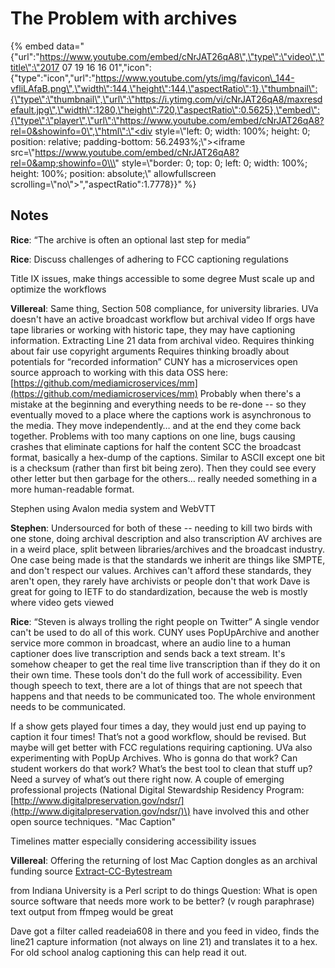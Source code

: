# The Problem with archives

{% embed data="{\"url\":\"https://www.youtube.com/embed/cNrJAT26qA8\",\"type\":\"video\",\"title\":\"2017 07 19 16 16 01\",\"icon\":{\"type\":\"icon\",\"url\":\"https://www.youtube.com/yts/img/favicon\_144-vfliLAfaB.png\",\"width\":144,\"height\":144,\"aspectRatio\":1},\"thumbnail\":{\"type\":\"thumbnail\",\"url\":\"https://i.ytimg.com/vi/cNrJAT26qA8/maxresdefault.jpg\",\"width\":1280,\"height\":720,\"aspectRatio\":0.5625},\"embed\":{\"type\":\"player\",\"url\":\"https://www.youtube.com/embed/cNrJAT26qA8?rel=0&showinfo=0\",\"html\":\"<div style=\\\"left: 0; width: 100%; height: 0; position: relative; padding-bottom: 56.2493%;\\\"><iframe src=\\\"https://www.youtube.com/embed/cNrJAT26qA8?rel=0&amp;showinfo=0\\\" style=\\\"border: 0; top: 0; left: 0; width: 100%; height: 100%; position: absolute;\\\" allowfullscreen scrolling=\\\"no\\\"></iframe></div>\",\"aspectRatio\":1.7778}}" %}

## Notes

**Rice**: “The archive is often an optional last step for media”

**Rice**: Discuss challenges of adhering to FCC captioning regulations

Title IX issues, make things accessible to some degree Must scale up and optimize the workflows

**Villereal**: Same thing, Section 508 compliance, for university libraries. UVa doesn't have an active broadcast workflow but archival video If orgs have tape libraries or working with historic tape, they may have captioning information. Extracting Line 21 data from archival video. Requires thinking about fair use copyright arguments Requires thinking broadly about potentials for “recorded information” CUNY has a microservices open source approach to working with this data OSS here: [https://github.com/mediamicroservices/mm](https://github.com/mediamicroservices/mm) Probably when there's a mistake at the beginning and everything needs to be re-done -- so they eventually moved to a place where the captions work is asynchronous to the media. They move independently… and at the end they come back together. Problems with too many captions on one line, bugs causing crashes that eliminate captions for half the content SCC the broadcast format, basically a hex-dump of the captions. Similar to ASCII except one bit is a checksum \(rather than first bit being zero\). Then they could see every other letter but then garbage for the others… really needed something in a more human-readable format.

Stephen using Avalon media system and WebVTT

**Stephen**: Undersourced for both of these -- needing to kill two birds with one stone, doing archival description and also transcription AV archives are in a weird place, split between libraries/archives and the broadcast industry. One case being made is that the standards we inherit are things like SMPTE, and don't respect our values. Archives can't afford these standards, they aren't open, they rarely have archivists or people don't that work Dave is great for going to IETF to do standardization, because the web is mostly where video gets viewed

**Rice**: “Steven is always trolling the right people on Twitter” A single vendor can't be used to do all of this work. CUNY uses PopUpArchive and another service more common in broadcast, where an audio line to a human captioner does live transcription and sends back a text stream. It's somehow cheaper to get the real time live transcription than if they do it on their own time. These tools don't do the full work of accessibility. Even though speech to text, there are a lot of things that are not speech that happens and that needs to be communicated too. The whole environment needs to be communicated.

If a show gets played four times a day, they would just end up paying to caption it four times! That’s not a good workflow, should be revised. But maybe will get better with FCC regulations requiring captioning. UVa also experimenting with PopUp Archives. Who is gonna do that work? Can student workers do that work? What’s the best tool to clean that stuff up? Need a survey of what’s out there right now. A couple of emerging professional projects \(National Digital Stewardship Residency Program: [http://www.digitalpreservation.gov/ndsr/](http://www.digitalpreservation.gov/ndsr/)\) have involved this and other open source techniques. "Mac Caption"

Timelines matter especially considering accessibility issues

**Villereal**: Offering the returning of lost Mac Caption dongles as an archival funding source [Extract-CC-Bytestream](https://github.com/IUMDPI/Extract-CC-Bytestream)

from Indiana University is a Perl script to do things Question: What is open source software that needs more work to be better? \(v rough paraphrase\) text output from ffmpeg would be great

Dave got a filter called readeia608 in there and you feed in video, finds the line21 capture information \(not always on line 21\) and translates it to a hex. For old school analog captioning this can help read it out.

